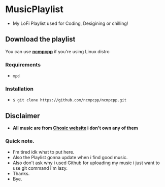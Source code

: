 # MusicPlaylist

- My LoFi Playlist used for Coding, Desigining or chilling!

## Download the playlist

You can use **[ncmpcpp](https://github.com/ncmpcpp/ncmpcpp)** if you're using Linux distro
### Requirements 
- `mpd`
### Installation
- ``$ git clone https://github.com/ncmpcpp/ncmpcpp.git``

## Disclaimer 
- **All music are from [Chosic website](https://www.chosic.com/) i don't own any of them**

### Quick note.
- I'm tired idk what to put here.
- Also the Playlist gonna update when i find good music.
- Also don't ask why i used Github for uploading my music i just want to use git command i'm lazy.
- Thanks.
- Bye.
